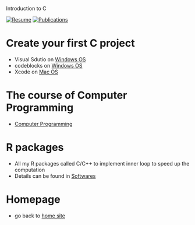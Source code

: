 Introduction to C

[![Resume](https://img.shields.io/badge/C-Language-ye.svg)](https://xliusufe.github.io/post/contents2c/)
[![Publications](https://img.shields.io/badge/R-packages-yellow.svg)](https://xliusufe.github.io/post/softwares/)


# Create your first C project
  - Visual Sdutio on [Windows OS](https://xliusufe.github.io/cp/createFirstProject_windows.pdf)
  - codeblocks on [Windows OS](https://xliusufe.github.io/cp/createFirstProject_codeblocks.pdf)
  - Xcode on [Mac OS](https://xliusufe.github.io/cp/createFirstProject_mac.pdf)

# The course of **Computer Programming**
  - [Computer Programming](https://xliusufe.github.io/post/contents2c/)
  
# R packages  
  - All my R packages called C/C++ to implement inner loop to speed up the computation
  - Details can be found in [Softwares](https://xliusufe.github.io/post/softwares/)
  
# Homepage
- go back to [home site](https://xliusufe.github.io) 
